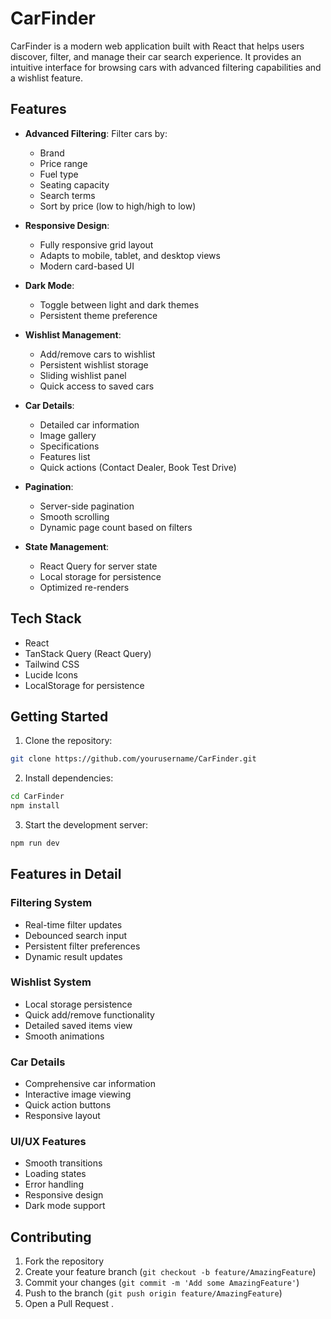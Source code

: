 # CarFinder

CarFinder is a modern web application built with React that helps users discover, filter, and manage their car search experience. It provides an intuitive interface for browsing cars with advanced filtering capabilities and a wishlist feature.

## Features

- **Advanced Filtering**: Filter cars by:
  - Brand
  - Price range
  - Fuel type
  - Seating capacity
  - Search terms
  - Sort by price (low to high/high to low)

- **Responsive Design**:
  - Fully responsive grid layout
  - Adapts to mobile, tablet, and desktop views
  - Modern card-based UI

- **Dark Mode**:
  - Toggle between light and dark themes
  - Persistent theme preference

- **Wishlist Management**:
  - Add/remove cars to wishlist
  - Persistent wishlist storage
  - Sliding wishlist panel
  - Quick access to saved cars

- **Car Details**:
  - Detailed car information
  - Image gallery
  - Specifications
  - Features list
  - Quick actions (Contact Dealer, Book Test Drive)

- **Pagination**:
  - Server-side pagination
  - Smooth scrolling
  - Dynamic page count based on filters

- **State Management**:
  - React Query for server state
  - Local storage for persistence
  - Optimized re-renders

## Tech Stack

- React
- TanStack Query (React Query)
- Tailwind CSS
- Lucide Icons
- LocalStorage for persistence

## Getting Started

1. Clone the repository:
```bash
git clone https://github.com/yourusername/CarFinder.git
```

2. Install dependencies:
```bash
cd CarFinder
npm install
```

3. Start the development server:
```bash
npm run dev
```

## Features in Detail

### Filtering System
- Real-time filter updates
- Debounced search input
- Persistent filter preferences
- Dynamic result updates

### Wishlist System
- Local storage persistence
- Quick add/remove functionality
- Detailed saved items view
- Smooth animations

### Car Details
- Comprehensive car information
- Interactive image viewing
- Quick action buttons
- Responsive layout

### UI/UX Features
- Smooth transitions
- Loading states
- Error handling
- Responsive design
- Dark mode support

## Contributing

1. Fork the repository
2. Create your feature branch (`git checkout -b feature/AmazingFeature`)
3. Commit your changes (`git commit -m 'Add some AmazingFeature'`)
4. Push to the branch (`git push origin feature/AmazingFeature`)
5. Open a Pull Request
.
